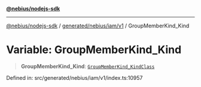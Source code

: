 [**@nebius/nodejs-sdk**](../../../../../README.md)

---

[@nebius/nodejs-sdk](../../../../../README.md) / [generated/nebius/iam/v1](../README.md) / GroupMemberKind_Kind

# Variable: GroupMemberKind_Kind

> **GroupMemberKind_Kind**: [`GroupMemberKind_KindClass`](../type-aliases/GroupMemberKind_KindClass.md)

Defined in: src/generated/nebius/iam/v1/index.ts:10957
